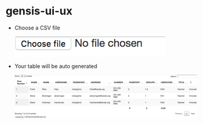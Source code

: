 # gensis-ui-ux

* Choose a CSV file

  ![picture alt](https://github.com/BonyCarvalho/gensis-ui-ux/blob/master/images/Screen%20Shot%202019-01-05%20at%2010.24.01%20AM.png?raw=true "Upload CSV")
  
* Your table will be auto generated 
  
  ![picture alt](https://github.com/BonyCarvalho/gensis-ui-ux/blob/master/images/Screen%20Shot%202019-01-05%20at%2010.24.56%20AM.png?raw=true "Table will be generated")
  
